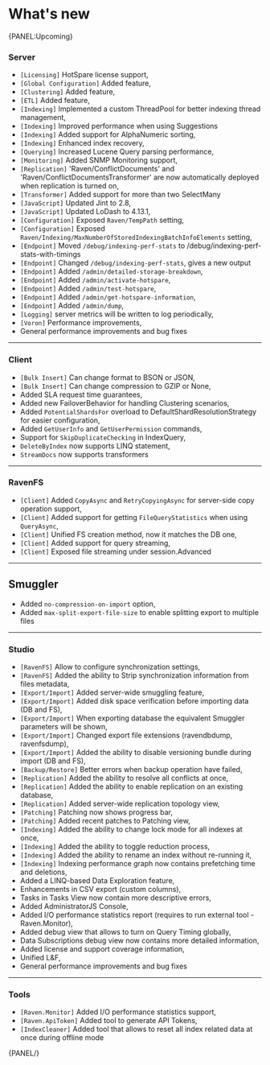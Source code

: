 # What's new

{PANEL:Upcoming}

### Server

- `[Licensing]` HotSpare license support,
- `[Global Configuration]` Added feature,
- `[Clustering]` Added feature,
- `[ETL]` Added feature,
- `[Indexing]` Implemented a custom ThreadPool for better indexing thread management,
- `[Indexing]` Improved performance when using Suggestions
- `[Indexing]` Added support for AlphaNumeric sorting,
- `[Indexing]` Enhanced index recovery,
- `[Querying]` Increased Lucene Query parsing performance,
- `[Monitoring]` Added SNMP Monitoring support,
- `[Replication]` 'Raven/ConflictDocuments' and 'Raven/ConflictDocumentsTransformer' are now automatically deployed when replication is turned on,
- `[Transformer]` Added support for more than two SelectMany
- `[JavaScript]` Updated Jint to 2.8,
- `[JavaScript]` Updated LoDash to 4.13.1,
- `[Configuration]` Exposed `Raven/TempPath` setting,
- `[Configuration]` Exposed `Raven/Indexing/MaxNumberOfStoredIndexingBatchInfoElements` setting,
- `[Endpoint]` Moved `/debug/indexing-perf-stats` to /debug/indexing-perf-stats-with-timings
- `[Endpoint]` Changed `/debug/indexing-perf-stats`, gives a new output
- `[Endpoint]` Added `/admin/detailed-storage-breakdown`,
- `[Endpoint]` Added `/admin/activate-hotspare`,
- `[Endpoint]` Added `/admin/test-hotspare`,
- `[Endpoint]` Added `/admin/get-hotspare-information`,
- `[Endpoint]` Added `/admin/dump`,
- `[Logging]` server metrics will be written to log periodically,
- `[Voron]` Performance improvements,
- General performance improvements and bug fixes

<hr />

### Client

- `[Bulk Insert]` Can change format to BSON or JSON,
- `[Bulk Insert]` Can change compression to GZIP or None,
- Added SLA request time guarantees,
- Added new FailoverBehavior for handling Clustering scenarios,
- Added `PotentialShardsFor` overload to DefaultShardResolutionStrategy for easier configuration,
- Added `GetUserInfo` and `GetUserPermission` commands,
- Support for `SkipDuplicateChecking` in IndexQuery,
- `DeleteByIndex` now supports LINQ statement,
- `StreamDocs` now supports transformers

<hr />

### RavenFS

- `[Client]` Added `CopyAsync` and `RetryCopyingAsync` for server-side copy operation support,
- `[Client]` Added support for getting `FileQueryStatistics` when using `QueryAsync`,
- `[Client]` Unified FS creation method, now it matches the DB one,
- `[Client]` Added support for query streaming,
- `[Client]` Exposed file streaming under session.Advanced

<hr />

## Smuggler

- Added `no-compression-on-import` option,
- Added `max-split-export-file-size` to enable splitting export to multiple files

<hr />

### Studio

- `[RavenFS]` Allow to configure synchronization settings,
- `[RavenFS]` Added the ability to Strip synchronization information from files metadata,
- `[Export/Import]` Added server-wide smuggling feature,
- `[Export/Import]` Added disk space verification before importing data (DB and FS),
- `[Export/Import]` When exporting database the equivalent Smuggler parameters will be shown,
- `[Export/Import]` Changed export file extensions (ravendbdump, ravenfsdump),
- `[Export/Import]` Added the ability to disable versioning bundle during import (DB and FS),
- `[Backup/Restore]` Better errors when backup operation have failed,
- `[Replication]` Added the ability to resolve all conflicts at once,
- `[Replication]` Added the ability to enable replication on an existing database,
- `[Replication]` Added server-wide replication topology view,
- `[Patching]` Patching now shows progress bar,
- `[Patching]` Added recent patches to Patching view,
- `[Indexing]` Added the ability to change lock mode for all indexes at once,
- `[Indexing]` Added the ability to toggle reduction process,
- `[Indexing]` Added the ability to rename an index without re-running it,
- `[Indexing]` Indexing performance graph now contains prefetching time and deletions,
- Added a LINQ-based Data Exploration feature,
- Enhancements in CSV export (custom columns),
- Tasks in Tasks View now contain more descriptive errors,
- Added AdministratorJS Console,
- Added I/O performance statistics report (requires to run external tool - Raven.Monitor),
- Added debug view that allows to turn on Query Timing globally,
- Data Subscriptions debug view now contains more detailed information,
- Added license and support coverage information,
- Unified L&F,
- General performance improvements and bug fixes

<hr />

### Tools

- `[Raven.Monitor]` Added I/O performance statistics support,
- `[Raven.ApiToken]` Added tool to generate API Tokens,
- `[IndexCleaner]` Added tool that allows to reset all index related data at once during offline mode

{PANEL/}

